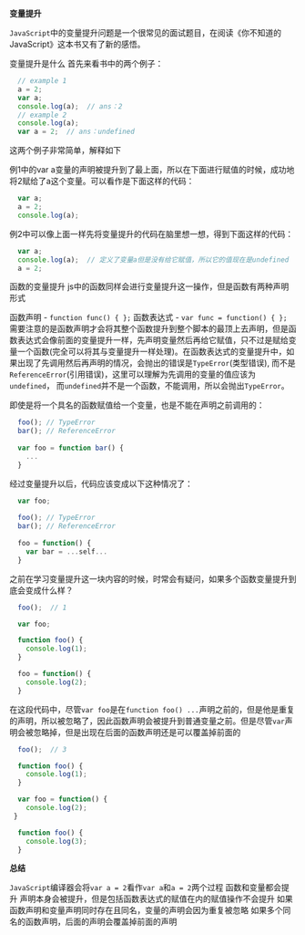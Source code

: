 **变量提升**

`JavaScript`中的变量提升问题是一个很常见的面试题目，在阅读《你不知道的JavaScript》这本书又有了新的感悟。

变量提升是什么
首先来看书中的两个例子：
```javascript
  // example 1
  a = 2;
  var a;
  console.log(a);  // ans：2
  // example 2
  console.log(a);
  var a = 2;  // ans：undefined
```

这两个例子非常简单，解释如下

例1中的var a变量的声明被提升到了最上面，所以在下面进行赋值的时候，成功地将2赋给了a这个变量。可以看作是下面这样的代码：
```javascript
  var a;
  a = 2;
  console.log(a);
```

例2中可以像上面一样先将变量提升的代码在脑里想一想，得到下面这样的代码：
```javascript
  var a;
  console.log(a);  // 定义了变量a但是没有给它赋值，所以它的值现在是undefined
  a = 2;
```

函数的变量提升
js中的函数同样会进行变量提升这一操作，但是函数有两种声明形式

函数声明 - `function func() { };`
函数表达式 - `var func = function() { };`
需要注意的是函数声明才会将其整个函数提升到整个脚本的最顶上去声明，但是函数表达式会像前面的变量提升一样，先声明变量然后再给它赋值，只不过是赋给变量一个函数(完全可以将其与变量提升一样处理)。在函数表达式的变量提升中，如果出现了先调用然后再声明的情况，会抛出的错误是`TypeError`(类型错误), 而不是`ReferenceError`(引用错误)，这里可以理解为先调用的变量的值应该为`undefined`， 而`undefined`并不是一个函数，不能调用，所以会抛出`TypeError`。

即使是将一个具名的函数赋值给一个变量，也是不能在声明之前调用的：
```javascript
  foo(); // TypeError
  bar(); // ReferenceError
  
  var foo = function bar() {
    ...
  }
```

经过变量提升以后，代码应该变成以下这种情况了：

```javascript
  var foo;
 
  foo(); // TypeError
  bar(); // ReferenceError
  
  foo = function() {
    var bar = ...self...
  }
```
之前在学习变量提升这一块内容的时候，时常会有疑问，如果多个函数变量提升到底会变成什么样？
```javascript
  foo();  // 1

  var foo;

  function foo() {
    console.log(1);
  }

  foo = function() {
    console.log(2);
  }
```

在这段代码中，尽管`var foo`是在`function foo() ...`声明之前的，但是他是重复的声明，所以被忽略了，因此函数声明会被提升到普通变量之前。但是尽管`var`声明会被忽略掉，但是出现在后面的函数声明还是可以覆盖掉前面的
```javascript
  foo();  // 3

  function foo() {
    console.log(1);
  }

  var foo = function() {
    console.log(2);
 }

  function foo() {
    console.log(3);
  }
```

**总结**

`JavaScript`编译器会将`var a = 2`看作`var a`和`a = 2`两个过程
函数和变量都会提升
声明本身会被提升，但是包括函数表达式的赋值在内的赋值操作不会提升
如果函数声明和变量声明同时存在且同名，变量的声明会因为重复被忽略
如果多个同名的函数声明，后面的声明会覆盖掉前面的声明